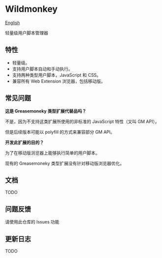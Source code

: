 Wildmonkey
==========

[English](./README.md)

轻量级用户脚本管理器

特性
----

* 轻量级。
* 支持用户脚本自动和手动执行。
* 支持两种类型用户脚本，JavaScript 和 CSS。
* 兼容所有 Web Extension 浏览器，包括移动版。

常见问题
--------

**这是 Greasemoneky 类型扩展代替品吗？**

不是，因为不支持这类扩展所使用的非标准的 JavaScript 特性（又叫 GM API）。

但是后续版本可能以 polyfill 的方式来兼容部分 GM API。

**开发此扩展的目的？**

为了在移动版浏览器上能够执行简单的用户脚本。

现有的 Greasemoneky 类型扩展没有针对移动版浏览器优化。

文档
----

TODO

问题反馈
--------

请使用此仓库的 Issues 功能

更新日志
--------

TODO
